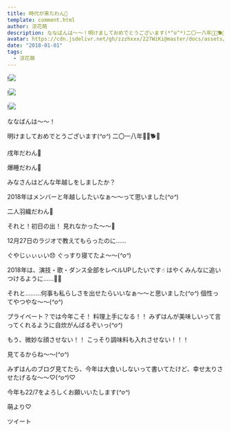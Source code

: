 ```yaml
---
title: 時代が来たわん🐩
template: comment.html
author: 涼花萌
description: ななばんは〜〜！明けましておめでとうございます(*^o^*)二〇一八年🎍🐩🐕🐾戌年だわん🐩爆睡だわん🐩みなさんはどんな年越しをしましたか？2018年はメ...
avatar: https://cdn.jsdelivr.net/gh/zzzhxxx/227WiKi@master/docs/assets/photo/avatar/moe.jpg
date: "2018-01-01"
tags:
  - 涼花萌
---
```


!![](https://cdn.jsdelivr.net/gh/227WiKi/227WiKi-image@master/blog-image/moe-2018-01-01_1.jpg)

!![](https://cdn.jsdelivr.net/gh/227WiKi/227WiKi-image@master/blog-image/moe-2018-01-01_2.jpg)

!![](https://cdn.jsdelivr.net/gh/227WiKi/227WiKi-image@master/blog-image/moe-2018-01-01_3.jpg)






ななばんは〜〜！



明けましておめでとうございます(*^o^*)
二〇一八年🎍🐩🐕🐾





戌年だわん🐩




爆睡だわん🐩






みなさんはどんな年越しをしましたか？



2018年はメンバーと年越ししたいなぁ〜〜って思いました(*^o^*)






二人羽織だわん🐩











それと！初日の出！
見れなかった〜〜🌅

12月27日のラジオで教えてもらったのに……

ぐやじぃぃぃい😞
ぐっすり寝てたよ〜〜(*^o^*)




2018年は、演技・歌・ダンス全部をレベルUPしたいです☝︎
はやくみんなに追いつけるように……💃🏼



それと………何事も私らしさを出せたらいいなぁ〜〜と思いました(*^o^*)
個性ってやつやな〜〜(*^o^*)




プライベート？では今年こそ！
料理上手になる！！
みずはんが美味しいって言ってくれるように自炊がんばるぞいっ(*^o^*)



もう、微妙な顔させない！！
こっそり調味料も入れさせない！！！



見てるからね〜〜(*^o^*)







みずはんのブログ見てたら、今年は大食いしないって書いてたけど、幸せ太りさせたげるな〜〜♡(*^o^*)♡






今年も22/7をよろしくお願いいたします(*^o^*)





萌より♡


ツイート



